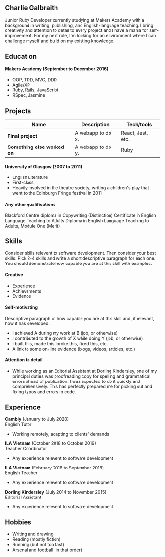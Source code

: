 ## Charlie Galbraith

Junior Ruby Developer currently studying at Makers Academy with a background in writing, publishing, and English-language teaching. I bring creativity and attention to detail to every project and I have a mania for self-improvement. For my next role, I'm looking for an environment where I can challenge myself and build on my existing knowledge.

## Education

#### Makers Academy (September to December 2016)

- OOP, TDD, MVC, DDD
- Agile/XP
- Ruby, Rails, JavaScript
- RSpec, Jasmine

## Projects

| Name                         | Description       | Tech/tools        |
| ---------------------------- | ----------------- | ----------------- |
| **Final project**            | A webapp to do x. | React, Jest, etc. |
| **Something else worked on** | A webapp to do y. | Ruby              |

#### University of Glasgow (2007 to 2011)

- English Literature
- First-class
- Heavily involved in the theatre society, writing a children's play that went to the Edinburgh Fringe festival in 2011

#### Any other qualifications

Blackford Centre diploma in Copywriting (Distinction)
Certificate in English Language Teaching to Adults 
Diploma in English Language Teaching to Adults, Module One (Merit)

## Skills

Consider skills relevent to software development. Then consider your best skills. Pick 2-4 skills and write a short descriptive paragraph for each one. You should demonstrate how capable you are at this skill with examples.

#### Creative

- Experience
- Achievements
- Evidence

#### Self-motivating

Descriptive paragraph of how capable you are at this skill and, if relevant, how it has developed.

- I achieved A during my work at B (job, or otherwise)
- I contributed to the growth of X while doing Y (job, or otherwise)
- I built this, made this, broke this, fixed this, etc.
- A link to some on-line evidence (blogs, videos, articles, etc.)

#### Attention to detail

- While working as an Editorial Assistant at Dorling Kindersley, one of my principal duties was proofreading copy for spelling and grammatical errors ahead of publication. I was expected to do it quickly and comprehensively. This has perfectly prepared me for picking out and fixing typos and errors in code. 

## Experience

**Cambly** (January to July 2020)  
English Tutor

- Working remotely, adapting to clients' demands

**ILA Vietnam** (October 2018 to October 2019)  
Teacher Coordinator

- Any experience relevent to software development

**ILA Vietnam** (February 2016 to September 2018)  
English Teacher

- Any experience relevent to software development

**Dorling Kindersley** (July 2014 to November 2015)  
Editorial Assistant

- Any experience relevent to software development

## Hobbies

- Writing and drawing
- Reading (mostly fiction)
- Running (but not too fast)
- Arsenal and football (in that order)
